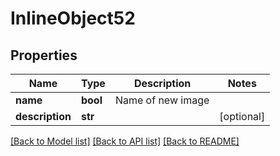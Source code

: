 # InlineObject52

## Properties
Name | Type | Description | Notes
------------ | ------------- | ------------- | -------------
**name** | **bool** | Name of new image | 
**description** | **str** |  | [optional] 

[[Back to Model list]](../README.md#documentation-for-models) [[Back to API list]](../README.md#documentation-for-api-endpoints) [[Back to README]](../README.md)



